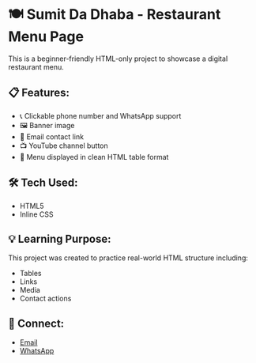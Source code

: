 
# 🍽️ Sumit Da Dhaba - Restaurant Menu Page

This is a beginner-friendly HTML-only project to showcase a digital restaurant menu.
## 📋 Features:
- 📞 Clickable phone number and WhatsApp support
- 🖼️ Banner image
- 📧 Email contact link
- 📺 YouTube channel button
- 🍛 Menu displayed in clean HTML table format

## 🛠️ Tech Used:
- HTML5
- Inline CSS

## 💡 Learning Purpose:
This project was created to practice real-world HTML structure including:
- Tables
- Links
- Media
- Contact actions

## 🔗 Connect:
- [Email](mailto:sumitdhaba@gmail.com)
- [WhatsApp](https://wa.me/919999999999)
